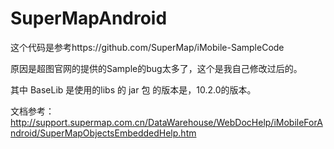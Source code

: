 # SuperMapAndroid

这个代码是参考https://github.com/SuperMap/iMobile-SampleCode

原因是超图官网的提供的Sample的bug太多了，这个是我自己修改过后的。

其中 BaseLib 是使用的libs 的 jar 包 的版本是，10.2.0的版本。


文档参考：http://support.supermap.com.cn/DataWarehouse/WebDocHelp/iMobileForAndroid/SuperMapObjectsEmbeddedHelp.htm